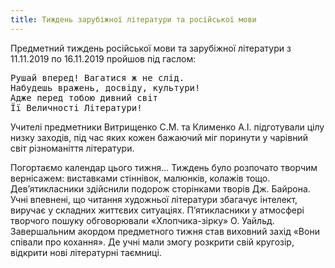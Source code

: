 ```yaml
---
title: Тиждень зарубіжної літератури та російської мови
---
```


Предметний тиждень російської мови та зарубіжної літератури з 11.11.2019 по 16.11.2019 пройшов під гаслом:

<pre>
Рушай вперед! Вагатися ж не слід.
Набудешь вражень, досвіду, культури!
Адже перед тобою дивний світ
Її Величності Літератури!
</pre>

Учителі предметники Витрищенко С.М. та Клименко А.І. підготували цілу низку заходів, під час яких кожен бажаючий міг поринути у чарівний світ різноманіття літератури.

Погортаємо календар цього тижня… Тиждень було розпочато творчим вернісажем: виставками стіннівок, малюнків, колажів тощо. Дев’ятикласники здійснили подорож сторінками творів Дж. Байрона. Учні впевнені, що читання художньої літератури збагачує інтелект, виручає у складних життєвих ситуаціях. П’ятикласники у атмосфері творчого пошуку обговорювали «Хлопчика-зірку» О. Уайльд. Завершальним акордом предметного тижня став виховний захід «Вони співали про кохання». Де учні мали змогу розкрити свій кругозір, відкрити нові літературні таємниці.

<slideshow />
